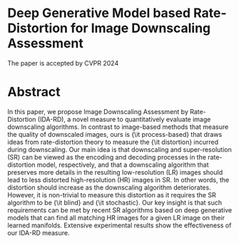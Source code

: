 # Deep Generative Model based Rate-Distortion for Image Downscaling Assessment
The paper is accepted by CVPR 2024
# Abstract
In this paper, we propose Image Downscaling Assessment by Rate-Distortion (IDA-RD), a novel measure to quantitatively evaluate image downscaling algorithms. 
In contrast to image-based methods that measure the quality of downscaled images, ours is {\it process-based} that draws ideas from rate-distortion theory to measure the {\it distortion} incurred during downscaling.
Our main idea is that downscaling and super-resolution (SR) can be viewed as the encoding and decoding processes in the rate-distortion model, respectively, and that a downscaling algorithm that preserves more details in the resulting low-resolution (LR) images should lead to less distorted high-resolution (HR) images in SR.
In other words, the distortion should increase as the downscaling algorithm deteriorates.
However, it is non-trivial to measure this distortion as it requires the SR algorithm to be {\it blind} and {\it stochastic}.
Our key insight is that such requirements can be met by recent SR algorithms based on deep generative models that can find all matching HR images for a given LR image on their learned manifolds.
Extensive experimental results show the effectiveness of our IDA-RD measure.
